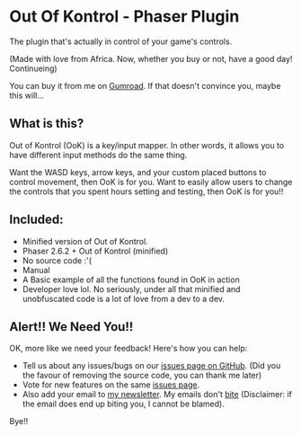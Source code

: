 # Out Of Kontrol - Phaser Plugin
The plugin that's actually in control of your game's controls.

(Made with love from Africa. Now, whether you buy or not, have a good day! Continueing)

You can buy it from me on [Gumroad](https://gumroad.com/l/OutofKontrolPhaserPlugin). If that doesn't convince you, maybe this will...

## What is this?

Out of Kontrol (OoK) is a key/input mapper. In other words, it allows you to have different input methods do the same thing.

Want the WASD keys, arrow keys, and your custom placed buttons to control movement, then OoK is for you. Want to easily allow users to change the controls that you spent hours setting and testing, then OoK is for you!!

## Included:

- Minified version of Out of Kontrol.
- Phaser 2.6.2 + Out of Kontrol (minified)
- No source code :'(
- Manual
- A Basic example of all the functions found in OoK in action
- Developer love lol. No seriously, under all that minified and unobfuscated code is a lot of love from a dev to a dev.

## Alert!! We Need You!!

OK, more like we need your feedback! Here's how you can help:

- Tell us about any issues/bugs on our [issues page on GitHub](https://github.com/Kitanga/out-of-kontrol/labels/bug). (Did you the favour of removing the source code, you can thank me later)
- Vote for new features on the same [issues page](https://github.com/Kitanga/out-of-kontrol/labels/new%20feature).
- Also add your email to [my newsletter](https://gumroad.com/kitanga/follow). My emails don't [bite](https://gumroad.com/kitanga/follow) (Disclaimer: if the email does end up biting you, I cannot be blamed).

Bye!!
